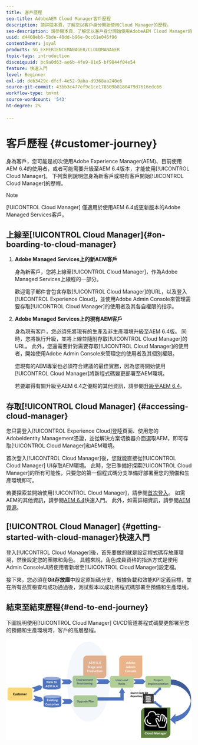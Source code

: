 ```yaml
---
title: 客戶歷程
seo-title: AdobeAEM Cloud Manager客戶歷程
description: 請詳閱本頁，了解您以客戶身分開始使用Cloud Manager的歷程。
seo-description: 請參閱本頁，了解您以客戶身分開始使用AdobeAEM Cloud Manager的歷程。
uuid: d4468eb6-5bde-48dd-b96e-0cc61e046f96
contentOwner: jsyal
products: SG_EXPERIENCEMANAGER/CLOUDMANAGER
topic-tags: introduction
discoiquuid: bc9a0d63-ae6b-4fe9-81e5-bf9844f04e54
feature: 快速入門
level: Beginner
exl-id: deb3429c-dfcf-4e52-9aba-d9368aa240e6
source-git-commit: 43bb3c477ef9c1ce178509b8180479d7616edc66
workflow-type: tm+mt
source-wordcount: '543'
ht-degree: 2%

---
```


# 客戶歷程 {#customer-journey}

身為客戶，您可能是初次使用Adobe Experience Manager(AEM)、目前使用AEM 6.4的使用者，或者可能需要升級至AEM 6.4版本，才能使用[!UICONTROL Cloud Manager]。 下列案例說明您身為新客戶或現有客戶開始[!UICONTROL Cloud Manager]的歷程。

>[!NOTE]
>
>[!UICONTROL Cloud Manager] 僅適用於使用AEM 6.4或更新版本的Adobe Managed Services客戶。

## 上線至[!UICONTROL Cloud Manager]{#on-boarding-to-cloud-manager}

1. **Adobe Managed Services上的新AEM客戶**

   身為新客戶，您將上線至[!UICONTROL Cloud Manager]，作為Adobe Managed Services上線程的一部分。

   歡迎電子郵件會包含存取[!UICONTROL Cloud Manager]的URL，以及登入[!UICONTROL Experience Cloud]，並使用Adobe Admin Console來管理需要存取[!UICONTROL Cloud Manager]的使用者及其各自權限的指示。

1. **Adobe Managed Services上的現有AEM客戶**

   身為現有客戶，您必須先將現有的生產及非生產環境升級至AEM 6.4版。 同時，您將執行升級，並將上線並隨附存取[!UICONTROL Cloud Manager]的URL。 此外，您還需要針對需要存取[!UICONTROL Cloud Manager]的使用者，開始使用Adobe Admin Console來管理您的使用者及其個別權限。

   您現有的AEM專案也必須符合建議的最佳實務，因為您將開始使用[!UICONTROL Cloud Manager]將新程式碼變更部署至AEM環境。

   若要取得有關升級至AEM 6.4之優點的其他資訊，請參閱[升級至AEM 6.4](https://helpx.adobe.com/experience-manager/6-4/sites/deploying/using/upgrade.html)。

## 存取[!UICONTROL Cloud Manager] {#accessing-cloud-manager}

您只需登入[!UICONTROL Experience Cloud]登陸頁面、使用您的AdobeIdentity Management憑證，並從解決方案切換器介面選取AEM，即可存取[!UICONTROL Cloud Manager]和AEM環境。

首次登入[!UICONTROL Cloud Manager]後，您就能直接從[!UICONTROL Cloud Manager] UI存取AEM環境。 此時，您已準備好探索[!UICONTROL Cloud Manager]的所有可能性，只要您的第一個程式碼分支準備好部署至您的預備和生產環境即可。

若要探索並開始使用[!UICONTROL Cloud Manager]，請參閱[首次登入](first-time-login.md)。 如需AEM的其他資訊，請參閱[AEM 6.4](https://helpx.adobe.com/experience-manager/6-4/sites/deploying/using/deploy.html)快速入門。 此外，如需詳細資訊，請參閱[AEM資源](https://www.adobe.com/marketing-cloud/experience-manager/resources.html?promoid=759X6WV8&amp;mv=other)。

## [!UICONTROL Cloud Manager] {#getting-started-with-cloud-manager}快速入門

登入[!UICONTROL Cloud Manager]後，首先要做的就是設定程式碼存放庫環境，然後設定您的團隊和角色。 具體來說，角色成員資格的指派方式是使用Admin ConsoleUI將使用者新增至[!UICONTROL Cloud Manager]設定檔。

接下來，您必須在&#x200B;**Git存放庫**&#x200B;中設定原始碼分支，根據負載和效能KPI定義目標，並在所有品質檢查均成功通過後，測試藍本以成功將程式碼部署至預備和生產環境。

## 結束至結束歷程{#end-to-end-journey}

下圖說明使用[!UICONTROL Cloud Manager] CI/CD管道將程式碼變更部署至您的預備和生產環境時，客戶的高層歷程。

![](assets/screen_shot_2018-05-15at124004pm.png)

